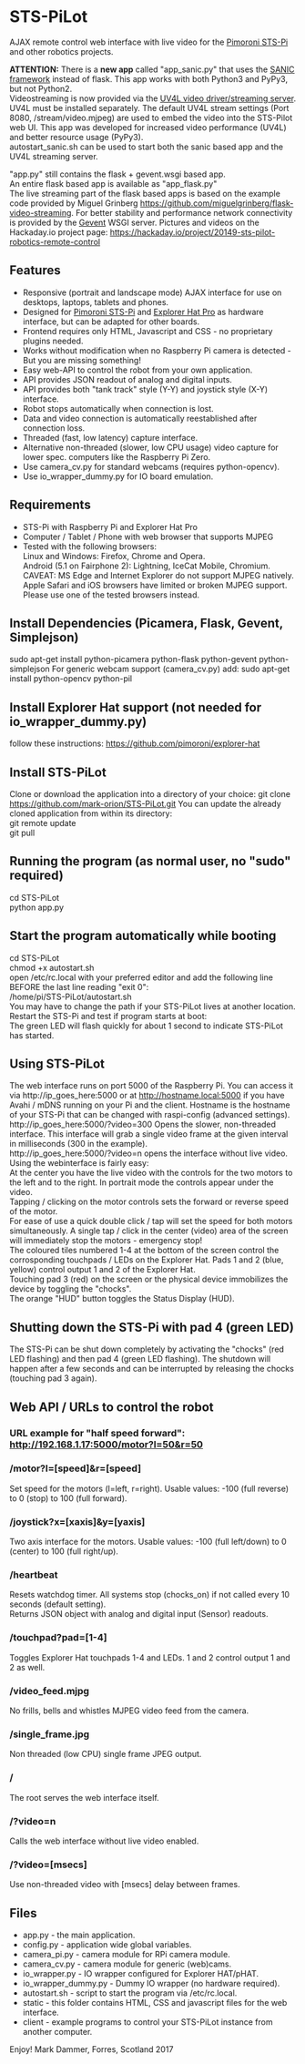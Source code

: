 # STS-PiLot
AJAX remote control web interface with live video for the [Pimoroni STS-Pi](https://shop.pimoroni.com/products/sts-pi) and other robotics projects.  
  
**ATTENTION:** There is a **new app** called "app_sanic.py" that uses the [SANIC framework](https://github.com/huge-success/sanic) instead of flask. This app works with both Python3 and PyPy3, but not Python2.  
Videostreaming is now provided via the [UV4L video driver/streaming server](https://www.linux-projects.org/uv4l/). UV4L must be installed separately. The default UV4L stream settings (Port 8080, /stream/video.mjpeg) are used to embed the video into the STS-Pilot web UI. This app was developed for increased video performance (UV4L) and better resource usage (PyPy3).  
autostart_sanic.sh can be used to start both the sanic based app and the UV4L streaming server.  
  
"app.py" still contains the flask + gevent.wsgi based app.  
An entire flask based app is available as "app_flask.py"  
The live streaming part of the flask based apps is based on the example code provided by Miguel Grinberg https://github.com/miguelgrinberg/flask-video-streaming. For better stability and performance network connectivity is provided by the [Gevent](http://www.gevent.org) WSGI server.
Pictures and videos on the Hackaday.io project page: https://hackaday.io/project/20149-sts-pilot-robotics-remote-control

## Features
* Responsive (portrait and landscape mode) AJAX interface for use on desktops, laptops, tablets and phones.
* Designed for [Pimoroni STS-Pi](https://shop.pimoroni.com/products/sts-pi) and [Explorer Hat Pro](https://shop.pimoroni.com/products/explorer-hat) as hardware interface, but can be adapted for other boards.
* Frontend requires only HTML, Javascript and CSS - no proprietary plugins needed.
* Works without modification when no Raspberry Pi camera is detected - But you are missing something!
* Easy web-API to control the robot from your own application.
* API provides JSON readout of analog and digital inputs.
* API provides both "tank track" style (Y-Y) and joystick style (X-Y) interface.
* Robot stops automatically when connection is lost.
* Data and video connection is automatically reestablished after connection loss.
* Threaded (fast, low latency) capture interface.
* Alternative non-threaded (slower, low CPU usage) video capture for lower spec. computers like the Raspberry Pi Zero.
* Use camera_cv.py for standard webcams (requires python-opencv).
* Use io_wrapper_dummy.py for IO board emulation.

## Requirements
* STS-Pi with Raspberry Pi and Explorer Hat Pro
* Computer / Tablet / Phone with web browser that supports MJPEG
* Tested with the following browsers:  
Linux and Windows: Firefox, Chrome and Opera.  
Android (5.1 on Fairphone 2): Lightning, IceCat Mobile, Chromium.  
CAVEAT: MS Edge and Internet Explorer do not support MJPEG natively.  
Apple Safari and iOS browsers have limited or broken MJPEG support.  
Please use one of the tested browsers instead.

## Install Dependencies (Picamera, Flask, Gevent, Simplejson)
sudo apt-get install python-picamera python-flask python-gevent python-simplejson
For generic webcam support (camera_cv.py) add: sudo apt-get install python-opencv python-pil

## Install Explorer Hat support (not needed for io_wrapper_dummy.py)
follow these instructions: https://github.com/pimoroni/explorer-hat

## Install STS-PiLot
Clone or download the application into a directory of your choice:
git clone https://github.com/mark-orion/STS-PiLot.git
You can update the already cloned application from within its directory:  
git remote update  
git pull

## Running the program (as normal user, no "sudo" required)  
cd STS-PiLot  
python app.py  

## Start the program automatically while booting
cd STS-PiLot  
chmod +x autostart.sh  
open /etc/rc.local with your preferred editor and add the following line BEFORE the last line reading "exit 0":  
/home/pi/STS-PiLot/autostart.sh  
You may have to change the path if your STS-PiLot lives at another location.  
Restart the STS-Pi and test if program starts at boot:  
The green LED will flash quickly for about 1 second to indicate STS-PiLot has started.

## Using STS-PiLot
The web interface runs on port 5000 of the Raspberry Pi. You can access it via http://ip_goes_here:5000 or at http://hostname.local:5000 if you have Avahi / mDNS running on your Pi and the client. Hostname is the hostname of your STS-Pi that can be changed with raspi-config (advanced settings).  
http://ip_goes_here:5000/?video=300 Opens the slower, non-threaded interface. This interface will grab a single video frame at the given interval in milliseconds (300 in the example).  
http://ip_goes_here:5000/?video=n opens the interface without live video.  
Using the webinterface is fairly easy:  
At the center you have the live video with the controls for the two motors to the left and to the right. In portrait mode the controls appear under the video.  
Tapping / clicking on the motor controls sets the forward or reverse speed of the motor.  
For ease of use a quick double click / tap will set the speed for both motors simultaneously. A single tap / click in the center (video) area of the screen will immediately stop the motors - emergency stop!  
The coloured tiles numbered 1-4 at the bottom of the screen control the corrosponding touchpads / LEDs on the Explorer Hat.
Pads 1 and 2 (blue, yellow) control output 1 and 2 of the Explorer Hat.  
Touching pad 3 (red) on the screen or the physical device immobilizes the device by toggling the "chocks".  
The orange "HUD" button toggles the Status Display (HUD).

## Shutting down the STS-Pi with pad 4 (green LED)
The STS-Pi can be shut down completely by activating the "chocks" (red LED flashing) and then pad 4 (green LED flashing). The shutdown will happen after a few seconds and can be interrupted by releasing the chocks (touching pad 3 again).  

## Web API / URLs to control the robot

### URL example for "half speed forward": http://192.168.1.17:5000/motor?l=50&r=50

### /motor?l=[speed]&r=[speed]
Set speed for the motors (l=left, r=right). Usable values: -100 (full reverse) to 0 (stop) to 100 (full forward).

### /joystick?x=[xaxis]&y=[yaxis]
Two axis interface for the motors. Usable values: -100 (full left/down) to 0 (center) to 100 (full right/up).

### /heartbeat
Resets watchdog timer. All systems stop (chocks_on) if not called every 10 seconds (default setting).  
Returns JSON object with analog and digital input (Sensor) readouts.

### /touchpad?pad=[1-4]
Toggles Explorer Hat touchpads 1-4 and LEDs. 1 and 2 control output 1 and 2 as well.

### /video_feed.mjpg
No frills, bells and whistles MJPEG video feed from the camera.

### /single_frame.jpg
Non threaded (low CPU) single frame JPEG output.

### /
The root serves the web interface itself.

### /?video=n
Calls the web interface without live video enabled.

### /?video=[msecs]
Use non-threaded video with [msecs] delay between frames.

## Files
* app.py - the main application.
* config.py - application wide global variables.
* camera_pi.py - camera module for RPi camera module.
* camera_cv.py - camera module for generic (web)cams.
* io_wrapper.py - IO wrapper configured for Explorer HAT/pHAT.
* io_wrapper_dummy.py - Dummy IO wrapper (no hardware required).
* autostart.sh - script to start the program via /etc/rc.local.
* static - this folder contains HTML, CSS and javascript files for the web interface.
* client - example programs to control your STS-PiLot instance from another computer.

Enjoy! Mark Dammer, Forres, Scotland 2017
